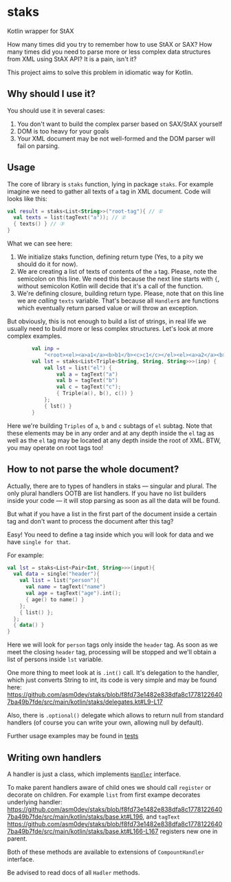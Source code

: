# staks
Kotlin wrapper for StAX

How many times did you try to remember how to use StAX or SAX? How many times did you need to parse more or less complex data structures from XML using StAX API? It is a pain, isn't it?

This project aims to solve this problem in idiomatic way for Kotlin.

## Why should I use it?

You should use it in several cases:

1. You don't want to build the complex parser based on SAX/StAX yourself
2. DOM is too heavy for your goals
3. Your XML document may be not well-formed and the DOM parser will fail on parsing.

## Usage

The core of library is `staks` function, lying in package `staks`. For example imagine we need to gather all texts of `a` tag in XML document. Code will looks like this:

```kotlin
val result = staks<List<String>>("root-tag"){ // ①
  val texts = list(tagText("a")); // ②
  { texts() } // ③
}
```

What we can see here:
1. We initialize staks function, defining return type (Yes, to a pity we should do it for now).
2. We are creating a list of texts of contents of the `a` tag. Please, note the semicolon on this line. We need this because the next line starts with `{`, without semicolon Kotlin will decide that it's a call of the function.
3. We're defining closure, building return type. Please, note that on this line we are *calling* `texts` variable. That's because all `Handler`s are functions which eventually return parsed value or will throw an exception.

But obviously, this is not enough to build a list of strings, in real life we usually need to build more or less complex structures. Let's look at more complex examples.

```kotlin
        val inp =
            "<root><el><a>a1</a><b>b1</b><c>c1</c></el><el><a>a2</a><b>b2</b><c>c2</c></el><el><a>a3</a><b>b3</b><c>c3</c></el></root>".byteInputStream()
        val lst = staks<List<Triple<String, String, String>>>(inp) {
            val lst = list("el") {
                val a = tagText("a")
                val b = tagText("b")
                val c = tagText("c");
                { Triple(a(), b(), c()) }
            };
            { lst() }
        }
```

Here we're building `Triples` of `a`, `b` and `c` subtags of `el` subtag. Note that these elements may be in any order and at any depth inside the `el` tag as well as the `el` tag may be located at any depth inside the root of XML.
BTW, you may operate on root tags too!

## How to not parse the whole document?

Actually, there are to types of handlers in staks — singular and plural. The only plural handlers OOTB are list handlers. If you have no list builders inside your code — it will stop parsing as soon as all the data will be found.

But what if you have a list in the first part of the document inside a certain tag and don't want to process the document after this tag?

Easy! You need to define a tag inside which you will look for data and we have `single for that`.

For example:

```kotlin
val lst = staks<List<Pair<Int, String>>>(input){
  val data = single("header"){
    val list = list("person"){
      val name = tagText("name")
      val age = tagText("age").int();
      { age() to name() }
    };
    { list() };
  };
  { data() }
}
```

Here we will look for `person` tags only inside the `header` tag. As soon as we meet the closing `header` tag, processing will be stopped and we'll obtain a list of persons inside `lst` variable.

One more thing to meet look at is `.int()` call. It's delegation to the handler, which just converts String to int, its code is very simple and may be found here: https://github.com/asm0dey/staks/blob/f8fd73e1482e838dfa8c17781226407ba49b7fde/src/main/kotlin/staks/delegates.kt#L9-L17

Also, there is `.optional()` delegate which allows to return null from standard handlers (of course you can write your own, allowing null by default).

Further usage examples may be found in [tests](https://github.com/asm0dey/staks/blob/main/src/test/kotlin/staks/BaseKtTest.kt)

## Writing own handlers

A handler is just a class, which implements [`Handler`](https://github.com/asm0dey/staks/blob/main/src/main/kotlin/staks/Handler.kt) interface.

To make parent handlers aware of child ones we should call `register` or decorate on children. For example `list` from first exampe decorates underlying handler: https://github.com/asm0dey/staks/blob/f8fd73e1482e838dfa8c17781226407ba49b7fde/src/main/kotlin/staks/base.kt#L196, and `tagText` https://github.com/asm0dey/staks/blob/f8fd73e1482e838dfa8c17781226407ba49b7fde/src/main/kotlin/staks/base.kt#L166-L167 registers new one in parent.

Both of these methods are available to extensions of `CompountHandler` interface.

Be advised to read docs of all `Hadler` methods.

